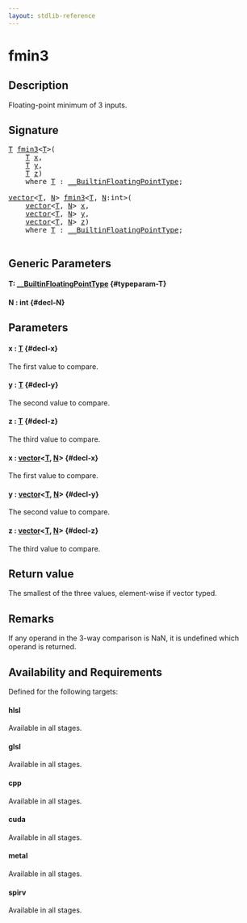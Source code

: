 ```yaml
---
layout: stdlib-reference
---
```


# fmin3

## Description

Floating-point minimum of 3 inputs.



## Signature 

<pre>
<a href="/stdlib-reference/global-decls/fmin3#typeparam-T" class="code_type">T</a> <a href="/stdlib-reference/global-decls/fmin3">fmin3</a>&lt;<a href="/stdlib-reference/global-decls/fmin3#typeparam-T" class="code_type">T</a>&gt;(
    <a href="/stdlib-reference/global-decls/fmin3#typeparam-T" class="code_type">T</a> <a href="/stdlib-reference/global-decls/fmin3#decl-x" class="code_param">x</a>,
    <a href="/stdlib-reference/global-decls/fmin3#typeparam-T" class="code_type">T</a> <a href="/stdlib-reference/global-decls/fmin3#decl-y" class="code_param">y</a>,
    <a href="/stdlib-reference/global-decls/fmin3#typeparam-T" class="code_type">T</a> <a href="/stdlib-reference/global-decls/fmin3#decl-z" class="code_param">z</a>)
    <span class='code_keyword'>where</span> <a href="/stdlib-reference/global-decls/fmin3#typeparam-T" class="code_type">T</a> : <a href="/stdlib-reference/interfaces/0_builtinfloatingpointtype-029hm/index" class="code_type">__BuiltinFloatingPointType</a>;

<a href="/stdlib-reference/types/vector/index" class="code_type">vector</a>&lt;<a href="/stdlib-reference/global-decls/fmin3#typeparam-T" class="code_type">T</a>, <a href="/stdlib-reference/global-decls/fmin3#decl-N" class="code_var">N</a>&gt; <a href="/stdlib-reference/global-decls/fmin3">fmin3</a>&lt;<a href="/stdlib-reference/global-decls/fmin3#typeparam-T" class="code_type">T</a>, <a href="/stdlib-reference/global-decls/fmin3#decl-N" class="code_var">N</a>:<span class="code_keyword">int</span>&gt;(
    <a href="/stdlib-reference/types/vector/index" class="code_type">vector</a>&lt;<a href="/stdlib-reference/global-decls/fmin3#typeparam-T" class="code_type">T</a>, <a href="/stdlib-reference/global-decls/fmin3#decl-N" class="code_var">N</a>&gt; <a href="/stdlib-reference/global-decls/fmin3#decl-x" class="code_param">x</a>,
    <a href="/stdlib-reference/types/vector/index" class="code_type">vector</a>&lt;<a href="/stdlib-reference/global-decls/fmin3#typeparam-T" class="code_type">T</a>, <a href="/stdlib-reference/global-decls/fmin3#decl-N" class="code_var">N</a>&gt; <a href="/stdlib-reference/global-decls/fmin3#decl-y" class="code_param">y</a>,
    <a href="/stdlib-reference/types/vector/index" class="code_type">vector</a>&lt;<a href="/stdlib-reference/global-decls/fmin3#typeparam-T" class="code_type">T</a>, <a href="/stdlib-reference/global-decls/fmin3#decl-N" class="code_var">N</a>&gt; <a href="/stdlib-reference/global-decls/fmin3#decl-z" class="code_param">z</a>)
    <span class='code_keyword'>where</span> <a href="/stdlib-reference/global-decls/fmin3#typeparam-T" class="code_type">T</a> : <a href="/stdlib-reference/interfaces/0_builtinfloatingpointtype-029hm/index" class="code_type">__BuiltinFloatingPointType</a>;

</pre>

## Generic Parameters

#### T: [\_\_BuiltinFloatingPointType](/stdlib-reference/interfaces/0_builtinfloatingpointtype-029hm/index) {#typeparam-T}
#### N  : int {#decl-N}

## Parameters

#### x  : [T](/stdlib-reference/global-decls/fmin3#typeparam-T) {#decl-x}
The first value to compare.

#### y  : [T](/stdlib-reference/global-decls/fmin3#typeparam-T) {#decl-y}
The second value to compare.

#### z  : [T](/stdlib-reference/global-decls/fmin3#typeparam-T) {#decl-z}
The third value to compare.

#### x  : [vector](/stdlib-reference/types/vector/index)\<[T](/stdlib-reference/types/vector/index#typeparam-T), [N](/stdlib-reference/types/vector/index#decl-N)\> {#decl-x}
The first value to compare.

#### y  : [vector](/stdlib-reference/types/vector/index)\<[T](/stdlib-reference/types/vector/index#typeparam-T), [N](/stdlib-reference/types/vector/index#decl-N)\> {#decl-y}
The second value to compare.

#### z  : [vector](/stdlib-reference/types/vector/index)\<[T](/stdlib-reference/types/vector/index#typeparam-T), [N](/stdlib-reference/types/vector/index#decl-N)\> {#decl-z}
The third value to compare.


## Return value
The smallest of the three values, element-wise if vector typed.

## Remarks
If any operand in the 3-way comparison is NaN, it is undefined which operand is returned.


## Availability and Requirements

Defined for the following targets:

#### hlsl
Available in all stages.

#### glsl
Available in all stages.

#### cpp
Available in all stages.

#### cuda
Available in all stages.

#### metal
Available in all stages.

#### spirv
Available in all stages.



